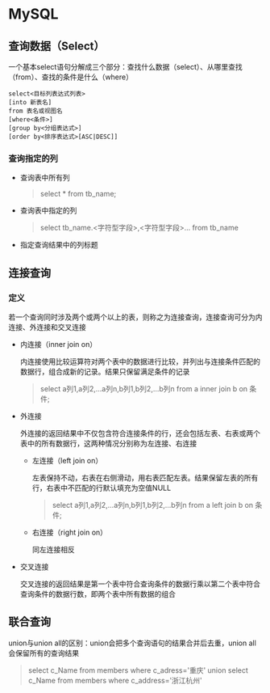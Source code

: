 # MySQL

## 查询数据（Select）

一个基本select语句分解成三个部分：查找什么数据（select）、从哪里查找（from）、查找的条件是什么（where）

```mysql
select<目标列表达式列表>
[into 新表名]
from 表名或视图名
[where<条件>]
[group by<分组表达式>]
[order by<排序表达式>[ASC|DESC]]
```

### 查询指定的列

- 查询表中所有列

  > select * from tb_name;

- 查询表中指定的列

  > select tb_name.<字符型字段>,<字符型字段>... from tb_name

- 指定查询结果中的列标题

## 连接查询

### 定义

若一个查询同时涉及两个或两个以上的表，则称之为连接查询，连接查询可分为内连接、外连接和交叉连接

- 内连接（inner join on）

  内连接使用比较运算符对两个表中的数据进行比较，并列出与连接条件匹配的数据行，组合成新的记录。结果只保留满足条件的记录

  > select a列1,a列2,...a列n,b列1,b列2,...b列n from a inner join b on 条件;

- 外连接

  外连接的返回结果中不仅包含符合连接条件的行，还会包括左表、右表或两个表中的所有数据行，这两种情况分别称为左连接、右连接

  - 左连接（left join on）

    左表保持不动，右表在右侧滑动，用右表匹配左表。结果保留左表的所有行，右表中不匹配的行默认填充为空值NULL

    > select a列1,a列2,...a列n,b列1,b列2,...b列n from a left join b on 条件;

  - 右连接（right join on）

    同左连接相反

- 交叉连接

  交叉连接的返回结果是第一个表中符合查询条件的数据行乘以第二个表中符合查询条件的数据行数，即两个表中所有数据的组合

## 联合查询

union与union all的区别：union会把多个查询语句的结果合并后去重，union all会保留所有的查询结果

> select c_Name from members where c_adress='重庆' union select c_Name from members where c_address='浙江杭州'